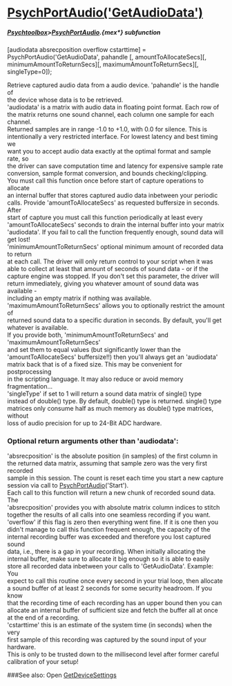 # [PsychPortAudio('GetAudioData')](PsychPortAudio-GetAudioData) 
##### [Psychtoolbox](Psychtoolbox)>[PsychPortAudio](PsychPortAudio).{mex*} subfunction

[audiodata absrecposition overflow cstarttime] = PsychPortAudio('GetAudioData', pahandle [, amountToAllocateSecs][, minimumAmountToReturnSecs][, maximumAmountToReturnSecs][, singleType=0]);

Retrieve captured audio data from a audio device. 'pahandle' is the handle of  
the device whose data is to be retrieved.  
'audiodata' is a matrix with audio data in floating point format. Each row of  
the matrix returns one sound channel, each column one sample for each channel.  
Returned samples are in range -1.0 to +1.0, with 0.0 for silence. This is  
intentionally a very restricted interface. For lowest latency and best timing we  
want you to accept audio data exactly at the optimal format and sample rate, so  
the driver can save computation time and latency for expensive sample rate  
conversion, sample format conversion, and bounds checking/clipping.  
You must call this function once before start of capture operations to allocate  
an internal buffer that stores captured audio data inbetween your periodic  
calls. Provide 'amountToAllocateSecs' as requested buffersize in seconds. After  
start of capture you must call this function periodically at least every  
'amountToAllocateSecs' seconds to drain the internal buffer into your matrix  
'audiodata'. If you fail to call the function frequently enough, sound data will  
get lost!  
'minimumAmountToReturnSecs' optional minimum amount of recorded data to return  
at each call. The driver will only return control to your script when it was  
able to collect at least that amount of seconds of sound data - or if the  
capture engine was stopped. If you don't set this parameter, the driver will  
return immediately, giving you whatever amount of sound data was available -  
including an empty matrix if nothing was available.  
'maximumAmountToReturnSecs' allows you to optionally restrict the amount of  
returned sound data to a specific duration in seconds. By default, you'll get  
whatever is available.  
If you provide both, 'minimumAmountToReturnSecs' and 'maximumAmountToReturnSecs'  
and set them to equal values (but significantly lower than the  
'amountToAllocateSecs' buffersize!!) then you'll always get an 'audiodata'  
matrix back that is of a fixed size. This may be convenient for postprocessing  
in the scripting language. It may also reduce or avoid memory fragmentation...  
'singleType' if set to 1 will return a sound data matrix of single() type  
instead of double() type. By default, double() type is returned. single() type  
matrices only consume half as much memory as double() type matrices, without  
loss of audio precision for up to 24-Bit ADC hardware.  
  
  
### Optional return arguments other than 'audiodata':  
  
'absrecposition' is the absolute position (in samples) of the first column in  
the returned data matrix, assuming that sample zero was the very first recorded  
sample in this session. The count is reset each time you start a new capture  
session via call to [PsychPortAudio](PsychPortAudio)('Start').  
Each call to this function will return a new chunk of recorded sound data. The  
'absrecposition' provides you with absolute matrix column indices to stitch  
together the results of all calls into one seamless recording if you want.  
'overflow' if this flag is zero then everything went fine. If it is one then you  
didn't manage to call this function frequent enough, the capacity of the  
internal recording buffer was exceeded and therefore you lost captured sound  
data, i.e., there is a gap in your recording. When initially allocating the  
internal buffer, make sure to allocate it big enough so it is able to easily  
store all recorded data inbetween your calls to 'GetAudioData'. Example: You  
expect to call this routine once every second in your trial loop, then allocate  
a sound buffer of at least 2 seconds for some security headroom. If you know  
that the recording time of each recording has an upper bound then you can  
allocate an internal buffer of sufficient size and fetch the buffer all at once  
at the end of a recording.  
'cstarttime' this is an estimate of the system time (in seconds) when the very  
first sample of this recording was captured by the sound input of your hardware.  
This is only to be trusted down to the millisecond level after former careful  
calibration of your setup!  
  


###See also:
Open [GetDeviceSettings](PsychPortAudio-GetDeviceSettings) 
